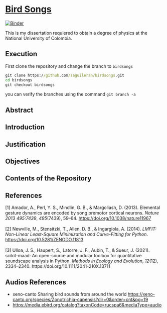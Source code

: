 [Bird Songs](https://saguileran.github.io/birdsongs/)
==============


[![Binder](https://mybinder.org/badge_logo.svg)](https://mybinder.org/v2/gh/saguileran/birdsongs/birdsongs?labpath=BirdSongs.ipynb)

This is my dissertation requiered to obtain a degree of physics at the National University of Colombia.

## Execution

First clone the repository and change the branch to `birdsongs` 

```bat
git clone https://github.com/saguileran/birdsongs.git
cd birdsongs
git checkout birdsongs
```

you can verify the branches using the command `git branch -a`

## Abstract

## Introduction

## Justification

## Objectives

## Contents of the Repository

## References

<div class="csl-entry">[1] Amador, A., Perl, Y. S., Mindlin, G. B., &#38; Margoliash, D. (2013). Elemental gesture dynamics are encoded by song premotor cortical neurons. <i>Nature 2013 495:7439</i>, <i>495</i>(7439), 59–64. <a href="https://doi.org/10.1038/nature11967">https://doi.org/10.1038/nature11967</a></div>
<br>

<div class="csl-entry">[2] Newville, M., Stensitzki, T., Allen, D. B., &#38; Ingargiola, A. (2014). <i>LMFIT: Non-Linear Least-Square Minimization and Curve-Fitting for Python</i>. <a href="https://doi.org/10.5281/ZENODO.11813">https://doi.org/10.5281/ZENODO.11813</a></div>
<br>

<div class="csl-entry">[3] Ulloa, J. S., Haupert, S., Latorre, J. F., Aubin, T., &#38; Sueur, J. (2021). scikit-maad: An open-source and modular toolbox for quantitative soundscape analysis in Python. <i>Methods in Ecology and Evolution</i>, <i>12</i>(12), 2334–2340. https://doi.org/10.1111/2041-210X.13711</div>



## Audios References

- xeno-canto Sharing bird sounds from around the world 
    https://xeno-canto.org/species/Zonotrichia-capensis?dir=0&order=cnt&pg=19
- https://media.ebird.org/catalog?taxonCode=rucspa6&mediaType=audio
